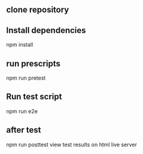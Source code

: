 ## clone repository

## Install dependencies

npm install

## run prescripts

npm run pretest

## Run test script

npm run e2e

## after test

npm run posttest
view test results on html live server

